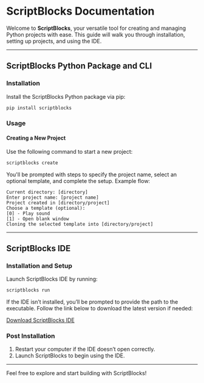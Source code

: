 # ScriptBlocks Documentation
Welcome to **ScriptBlocks**, your versatile tool for creating and managing Python projects with ease. This guide will walk you through installation, setting up projects, and using the IDE.

<hr>

## ScriptBlocks Python Package and CLI
### Installation
Install the ScriptBlocks Python package via pip:

```bash
pip install scriptblocks
```
### Usage
#### Creating a New Project
Use the following command to start a new project:

```bash
scriptblocks create
```
You'll be prompted with steps to specify the project name, select an optional template, and complete the setup. Example flow:

```
Current directory: [directory]
Enter project name: [project name]
Project created in [directory/project]
Choose a template (optional):
[0] - Play sound
[1] - Open blank window
Cloning the selected template into [directory/project]
```

<hr>

## ScriptBlocks IDE
### Installation and Setup
Launch ScriptBlocks IDE by running:

```bash
scriptblocks run
```
If the IDE isn’t installed, you’ll be prompted to provide the path to the executable. Follow the link below to download the latest version if needed:

[Download ScriptBlocks IDE](https://github.com/scriptblocks/scriptblocks/releases/latest)

### Post Installation

1. Restart your computer if the IDE doesn’t open correctly.
2. Launch ScriptBlocks to begin using the IDE.

<hr>

Feel free to explore and start building with ScriptBlocks!